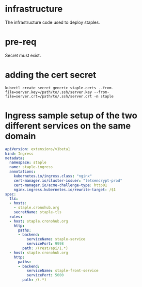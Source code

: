 # infrastructure
The infrastructure code used to deploy staples.

# pre-req

Secret must exist.

# adding the cert secret

```
kubectl create secret generic staple-certs --from-file=server.key=/path/to/.ssh/server.key --from-file=server.crt=/path/to/.ssh/server.crt -n staple
```

# Ingress sample setup of the two different services on the same domain

```yaml
apiVersion: extensions/v1beta1
kind: Ingress
metadata:
  namespace: staple
  name: staple-ingress
  annotations:
    kubernetes.io/ingress.class: "nginx"
    cert-manager.io/cluster-issuer: "letsencrypt-prod"
    cert-manager.io/acme-challenge-type: http01
    nginx.ingress.kubernetes.io/rewrite-target: /$1
spec:
  tls:
  - hosts:
    - staple.cronohub.org
    secretName: staple-tls
  rules:
  - host: staple.cronohub.org
    http:
      paths:
      - backend:
          serviceName: staple-service
          servicePort: 9998
        path: /(rest/api/1.*)
  - host: staple.cronohub.org
    http:
      paths:
      - backend:
          serviceName: staple-front-service
          servicePort: 5000
        path: /(.*)
```
